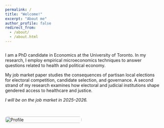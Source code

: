 ```yaml
---
permalink: /
title: "Welcome!"
excerpt: "About me"
author_profile: false
redirect_from: 
  - /about/
  - /about.html
---
```



<style>
.two-col {
  display: flex;
  align-items: center;    /* vertically center image & text */
  gap: 2rem;
  flex-wrap: wrap;        /* stack on small screens */
}
.two-col .col-image {
  flex: 0 0 250px;        /* reserve space for the photo */
  max-width: 250px;
}
.two-col .col-image img {
  width: 100%;
  height: auto;
  border-radius: 8px;     /* optional: rounded corners */
}
.two-col .col-text {
  flex: 1 1 300px;        /* text takes the remaining width */
  min-width: 280px;
}
@media (max-width: 700px) {
  .two-col { gap: 1.25rem; }
  .two-col .col-image,
  .two-col .col-text { flex: 1 1 100%; max-width: 100%; }
}
</style>

<div class="two-col">
   <div class="col-text">
    <p>
      I am a PhD candidate in Economics at the University of Toronto. In my research, I employ empirical microeconomics techniques to answer questions related to health and political economy.
      </p>
       <p>
      My job market paper studies the consequences of partisan local elections for electoral competition, candidate
      selection, and governance. A second strand of my research examines how electoral and judicial
      institutions shape gendered access to healthcare and justice.
    </p>
    <p><em>I will be on the job market in 2025–2026.</em></p>
  </div>

  
  <div class="col-image">
    <img src="{{ '/images/profile.png' | relative_url }}" alt="Profile">
  </div>

  
</div>
